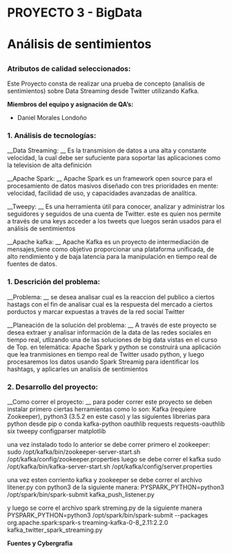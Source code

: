# PROYECTO 3 - BigData <h1>
# Análisis de sentimientos <h2>

### Atributos de calidad seleccionados:
Este Proyecto consta de realizar una prueba de concepto (analisis de sentimientos)
sobre Data Streaming desde Twitter utilizando Kafka.

__Miembros del equipo y asignación de QA’s:__
* Daniel Morales Londoño

### 1. Análisis de tecnologías:

__Data Streaming: __
Es la transmision de datos a una alta y constante velocidad, la cual debe ser sufuciente 
para soportar las aplicaciones como la television de alta definición

__Apache Spark: __
Apache Spark es un framework open source para el procesamiento de datos masivos diseñado
con tres prioridades en mente: velocidad, facilidad de uso, y capacidades avanzadas de analítica.

__Tweepy: __
Es una herramienta útil para conocer, analizar y administrar los seguidores y seguidos
de una cuenta de Twitter.
este es quien nos permite a través de una keys acceder a los tweets que luegos serán
usados para el análisis de sentimientos

__Apache kafka: __
Apache Kafka es un proyecto de intermediación de mensajes,tiene como objetivo proporcionar
una plataforma unificada, de alto rendimiento y de baja latencia para la manipulación en
tiempo real de fuentes de datos.


### 1. Descrición del problema:
__Problema: __
se desea analisar cual es la reaccion del publico a ciertos hastags con el fin de analisar
cual es la respuesta del mercado a ciertos porductos y marcar expuestas a través de la 
red social Twitter

__Planeación de la solución del problema: __
A través de este proyecto se desea extraer y analisar información de la data de las redes
sociales en tiempo real, utlizando una de las soluciones de big data vistas en el curso 
de Top. en telemática: Apache Spark y python
se construirá una aplicación que lea tranmisiones en tiempo real de Twitter usado python,
y luego procesaremos los datos usando Spark Streamig para identificar los hashtags, y
aplicarles un analisis de sentimientos

### 2. Desarrollo del proyecto:
__Como correr el proyecto: __
para poder correr este proyecto se deben instalar primero ciertas herramientas como lo son:
Kafka (requiere Zookeeper), python3 (3.5.2 en este caso) y las siguientes librerias para
python desde pip o conda
	kafka-python
	oauthlib
	requests
	requests-oauthlib
	six
	tweepy
	configparser
	matplotlib

una vez instalado todo lo anterior se debe correr primero el zookeeper:
	sudo /opt/kafka/bin/zookeeper-server-start.sh /opt/kafka/config/zookeeper.properties
luego se debe correr el kafka
	sudo /opt/kafka/bin/kafka-server-start.sh /opt/kafka/config/server.properties 

una vez esten corriento kafka y zookeeper se debe correr el archivo litener.py con python3
de la siguiente manera:
	PYSPARK_PYTHON=python3 /opt/spark/bin/spark-submit kafka_push_listener.py

y luego se corre el archivo spark streming.py de la siguiente manera
	PYSPARK_PYTHON=python3 /opt/spark/bin/spark-submit --packages org.apache.spark:spark-s
	treaming-kafka-0-8_2.11:2.2.0 kafka_twitter_spark_streaming.py


__Fuentes y Cybergrafia__
